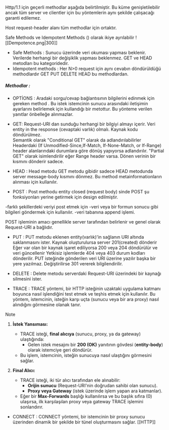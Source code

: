 Http/1.1 için geçerli methodlar aşağıda belirtilmiştir. Bu küme genişletilebilir ancak tüm server ve clientler için bu yöntemlerin aynı şekilde çalışacağı garanti edilemez.

Host request-header alanı tüm methodlar için ortaktır. 

Safe Methods ve Idempotent Methods ()   olarak ikiye ayrılabilir ![[Dempotence.png|300]]

* Safe Methods : Sunucu üzerinde veri okuması yapması beklenir. Verilerde herhangi bir değişiklik yapması beklenmez. GET ve HEAD metodları bu kategoridedir.
* Idempotent methods : Her N>0 request için aynı cevabın döndürüldüğü methodlardır GET PUT DELETE HEAD bu methodlardan.

##### **Methodlar** :

* OPTİONS :
Aradaki sorgu/cevap bağlantısının bilgilerini edinmek için gereken method . Bu istek istemcinin sunucu arasındaki iletişimin ayarlarını belirlemek için kullandığı bir metottur.
Bu yönteme verilen yanıtlar önbelleğe alınmazlar.

* GET: 
Request-URI dan sunduğu herhangi bir bilgiyi almayı içerir. Veri entity in the response (cevaptaki varlık) olmalı. Kaynak kodu döndürülmez.  
Semantik olarak "Conditional GET" olarak da adlandırılabilirler Headerdaki (If Unmodified-Since,If-Match, If-None-Match, or If-Range) header alanlarındaki durumlara göre dönüş yapıyorsa adlandırılır.
"Partial GET" olarak isimlendirilir eğer Range header varsa. Dönen verinin bir kısmını dönderir sadece. 
* HEAD : 
Head metodu GET metodu gibidir sadece HEAD metodunda server message-body kısmını dönmez.
Bu method metainformationların alınması için kullanılır. 
* POST : 
Post methodu entity closed (request body) sinde POST şu fonksiyonları yerine getirmek için design edilmiştir.

-farklı şekillerdeki veriyi post etmek için 
-veri veya bir formun sonucu gibi bilgileri göndermek için kullanılır.
-veri tabanına append işlemi.

POST işleminin amacı genellikle server tarafından belirlenir ve genel olarak Request-URI a bağlıdır.
 * PUT : 
 PUT metodu eklenen entity(varlık)'in sağlanın URI altında saklanmasını ister. Kaynak oluşturulursa server 201(created) dönderir 
 Eğer var olan bir kaynak işaret ediliyorsa 200 veya 204 döndürülür ve veri güncellenir
 Yetkisiz işlemlerde 404 veya 403 durum kodları dönderilir. 
 PUT isteğinde gönderilen veri URI üzerine yazılır başka bir yere yazılmaz. Değiştirilirse 301 vererek bilgilendirilir.
* DELETE :
Delete metodu serverdaki Request-URI üzerindeki bir kaynağı silmesini ister. 

* TRACE : 
TRACE yöntemi, bir HTTP isteğinin uzaktaki uygulama katmanı boyunca nasıl işlendiğini test etmek ve teşhis etmek için kullanılır. Bu yöntem, istemcinin, isteğin karşı uçta (sunucu veya bir ara proxy) nasıl alındığını görmesine olanak tanır.

> [!NOTE]
> 1. **İstek Yansıması:**
>     
>     - TRACE isteği, **final alıcıya** (sunucu, proxy, ya da gateway) ulaştığında:
>         - Gelen istek mesajını bir **200 (OK)** yanıtının gövdesi (**entity-body**) olarak istemciye geri döndürür.
>     - Bu işlem, istemcinin, isteğin sunucuya nasıl ulaştığını görmesini sağlar.
> 2. **Final Alıcı:**
>     
>     - TRACE isteği, iki tür alıcı tarafından ele alınabilir:
>         - **Orijin sunucu** (Request-URI'nin doğrudan sahibi olan sunucu).
>         - **Proxy veya Gateway** (istek üzerinde işlem yapan ara katmanlar).
>     - Eğer bir **Max-Forwards** başlığı kullanılırsa ve bu başlık sıfıra (0) ulaşırsa, ilk karşılaşılan proxy veya gateway TRACE işlemini sonlandırır.

* CONNECT : 
CONNECT yöntemi, bir istemcinin bir proxy sunucu üzerinden dinamik bir şekilde bir tünel oluşturmasını sağlar.
[[HTTP]]